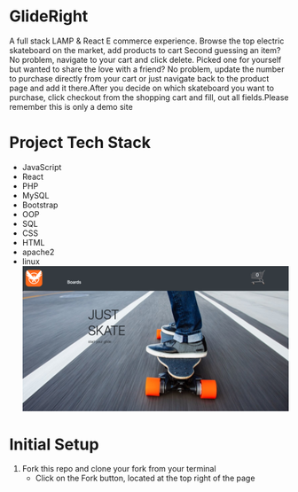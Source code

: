 # GlideRight

   A full stack LAMP & React E commerce experience.
   Browse the top electric skateboard on the market, add products to cart
   Second guessing an item? No problem, navigate to your cart 
   and click delete. Picked one for yourself but wanted to share
   the love with a friend? No problem, update the number to purchase
   directly from your cart or just navigate back to the product
   page and add it there.After you decide on which skateboard you 
   want to purchase, click checkout from the shopping cart and fill,
   out all fields.Please remember this is only a demo site
# Project Tech Stack
- JavaScript
- React
- PHP
- MySQL
- Bootstrap
- OOP
- SQL
- CSS
- HTML
- apache2
- linux
![Image description](glideRight.png )
# Initial Setup
1. Fork this repo and clone your fork from your terminal
   - Click on the Fork button, located at the top right of the page
